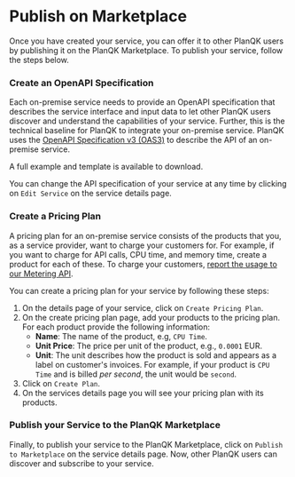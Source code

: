 # Publish on Marketplace

Once you have created your service, you can offer it to other PlanQK users by publishing it on the PlanQK Marketplace.
To publish your service, follow the steps below.

### Create an OpenAPI Specification

Each on-premise service needs to provide an OpenAPI specification that describes the service interface and input data to let other PlanQK users discover and understand the capabilities of your service.
Further, this is the technical baseline for PlanQK to integrate your on-premise service.
PlanQK uses the [OpenAPI Specification v3 (OAS3)](https://swagger.io/specification) to describe the API of an on-premise service.

A full example and template is available to <a :href="$withBase('/files/external-service-api-spec.yaml')" download>download</a>.

You can change the API specification of your service at any time by clicking on `Edit Service` on the service details page.

### Create a Pricing Plan

A pricing plan for an on-premise service consists of the products that you, as a service provider, want to charge your customers for.
For example, if you want to charge for API calls, CPU time, and memory time, create a product for each of these.
To charge your customers, [report the usage to our Metering API](report-usage.md).

You can create a pricing plan for your service by following these steps:

1. On the details page of your service, click on `Create Pricing Plan`.
2. On the create pricing plan page, add your products to the pricing plan. For each product provide the following information:
    - **Name**: The name of the product, e.g, `CPU Time`.
    - **Unit Price**: The price per unit of the product, e.g., `0.0001` EUR.
    - **Unit**: The unit describes how the product is sold and appears as a label on customer's invoices.
      For example, if your product is `CPU Time` and is billed _per second_, the unit would be `second`.
3. Click on `Create Plan`.
4. On the services details page you will see your pricing plan with its products.


### Publish your Service to the PlanQK Marketplace

Finally, to publish your service to the PlanQK Marketplace, click on `Publish to Marketplace` on the service details page.
Now, other PlanQK users can discover and subscribe to your service.

